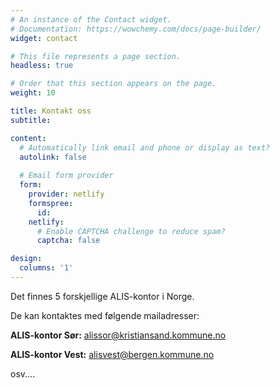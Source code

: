 ```yaml
---
# An instance of the Contact widget.
# Documentation: https://wowchemy.com/docs/page-builder/
widget: contact

# This file represents a page section.
headless: true

# Order that this section appears on the page.
weight: 10

title: Kontakt oss
subtitle:

content:
  # Automatically link email and phone or display as text?
  autolink: false
  
  # Email form provider
  form:
    provider: netlify
    formspree:
      id:
    netlify:
      # Enable CAPTCHA challenge to reduce spam?
      captcha: false

design:
  columns: '1'
---
```


Det finnes 5 forskjellige ALIS-kontor i Norge. 

De kan kontaktes med følgende mailadresser:

**ALIS-kontor Sør:** alissor@kristiansand.kommune.no


**ALIS-kontor Vest:** alisvest@bergen.kommune.no


osv....
